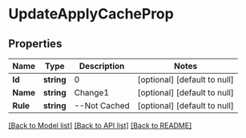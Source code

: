 # UpdateApplyCacheProp

## Properties
Name | Type | Description | Notes
------------ | ------------- | ------------- | -------------
**Id** | **string** | 0 | [optional] [default to null]
**Name** | **string** | Change1 | [optional] [default to null]
**Rule** | **string** | --Not Cached | [optional] [default to null]

[[Back to Model list]](../README.md#documentation-for-models) [[Back to API list]](../README.md#documentation-for-api-endpoints) [[Back to README]](../README.md)

